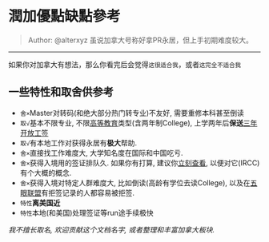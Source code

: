 # 潤加優點缺點參考

> Author: @alterxyz
虽说加拿大号称好拿PR永居，但上手初期难度较大。

---
如果你对加拿大有想法，那么你看完后会觉得`这很适合我`，或者`这完全不适合我`

## 一些特性和取舍供参考

- `舍×`Master对转码(和绝大部分热门转专业)不友好, 需要重修本科甚至倒读
- `取√`基本不限专业, 不限[高等教育](https://www.canada.ca/en/immigration-refugees-citizenship/services/study-canada/study-permit/prepare/designated-learning-institutions-list.html)类型(含两年制College), 上学两年后**保送**[三年开放工签](https://www.canada.ca/en/immigration-refugees-citizenship/corporate/publications-manuals/operational-bulletins-manuals/temporary-residents/study-permits/post-graduation-work-permit-program.html)
- `取√`有本地工作对获得永居有**极大**帮助.
- `舍×`直接找工作难度大, 大学知名度在国际和中国吃亏.
- `舍×`获得入境用的签证排队久. 如果你有打算, 建议你[立刻查看](https://www.canada.ca/en/immigration-refugees-citizenship/services/application/check-processing-times.html), 以便对它(IRCC)有个大概的概念.
- `舍×`获得入境对特定人群难度大, 比如倒读(高龄有学位去读College), 以及在[五眼联盟](https://zh.wikipedia.org/zh-cn/五眼聯盟)有拒签记录的人都容易被拒签.
- `特性`**离美国近**
- `特性`本地(和美国)处理签证等run途手续极快

*我不擅长取名, 欢迎贡献这个文档名字, 或者整理和丰富加拿大板块.*
